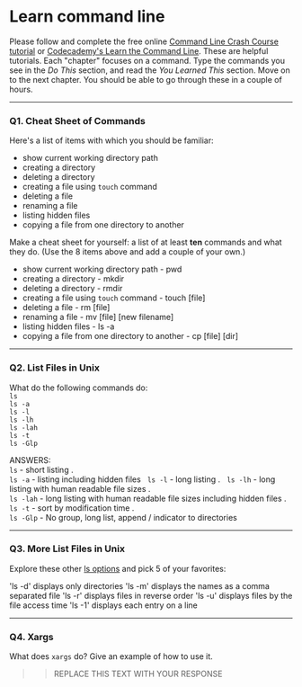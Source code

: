 # Learn command line

Please follow and complete the free online [Command Line Crash Course
tutorial](https://web.archive.org/web/20160708171659/http://cli.learncodethehardway.org/book/) or [Codecademy's Learn the Command Line](https://www.codecademy.com/learn/learn-the-command-line). These are helpful tutorials. Each "chapter" focuses on a command. Type the commands you see in the _Do This_ section, and read the _You Learned This_ section. Move on to the next chapter. You should be able to go through these in a couple of hours.

---

### Q1.  Cheat Sheet of Commands  

Here's a list of items with which you should be familiar:  
* show current working directory path
* creating a directory
* deleting a directory
* creating a file using `touch` command
* deleting a file
* renaming a file
* listing hidden files
* copying a file from one directory to another

Make a cheat sheet for yourself: a list of at least **ten** commands and what they do.  (Use the 8 items above and add a couple of your own.)  

* show current working directory path - pwd
* creating a directory - mkdir
* deleting a directory - rmdir
* creating a file using `touch` command - touch [file]
* deleting a file - rm [file]
* renaming a file - mv [file] [new filename]
* listing hidden files - ls -a
* copying a file from one directory to another - cp [file] [dir]

---

### Q2.  List Files in Unix   

What do the following commands do:  
`ls`  
`ls -a`  
`ls -l`  
`ls -lh`  
`ls -lah`  
`ls -t`  
`ls -Glp`  

ANSWERS:  
`ls` - short listing .  
`ls -a` - listing including hidden files     
`ls -l` - long listing .   
`ls -lh`  - long listing with human readable file sizes .  
`ls -lah` - long listing with human readable file sizes including hidden files .  
`ls -t`  - sort by modification time .  
`ls -Glp` - No group, long list, append / indicator to directories     

---

### Q3.  More List Files in Unix  

Explore these other [ls options](http://www.techonthenet.com/unix/basic/ls.php) and pick 5 of your favorites:

'ls -d' displays only directories
'ls -m' displays the names as a comma separated file
'ls -r' displays files in reverse order
'ls -u' displays files by the file access time
'ls -1' displays each entry on a line

---

### Q4.  Xargs   

What does `xargs` do? Give an example of how to use it.

> > REPLACE THIS TEXT WITH YOUR RESPONSE

 

